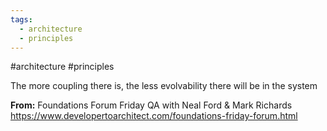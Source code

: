 ```yaml
---
tags:
  - architecture
  - principles
---
```

#architecture #principles

The more coupling there is, the less evolvability there will be in the system


**From:**
Foundations Forum Friday QA with Neal Ford & Mark Richards
https://www.developertoarchitect.com/foundations-friday-forum.html